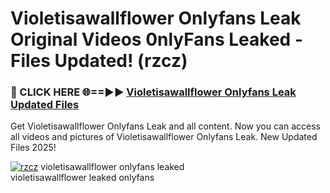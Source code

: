 # Violetisawallflower Onlyfans Leak Original Videos 0nlyFans Leaked - Files Updated! (rzcz)

<h3>🔴 CLICK HERE 🌐==►► <a href="https://tinyurl.com/x26r9saj" rel="nofollow">Violetisawallflower Onlyfans Leak Updated Files</a></h3>

Get Violetisawallflower Onlyfans Leak and all content. Now you can access all videos and pictures of Violetisawallflower Onlyfans Leak. New Updated Files 2025!

[![rzcz](https://i.imgur.com/LkgZPqh.gif)](https://tinyurl.com/x26r9saj)
violetisawallflower onlyfans leaked<br>
violetisawallflower leaked onlyfans